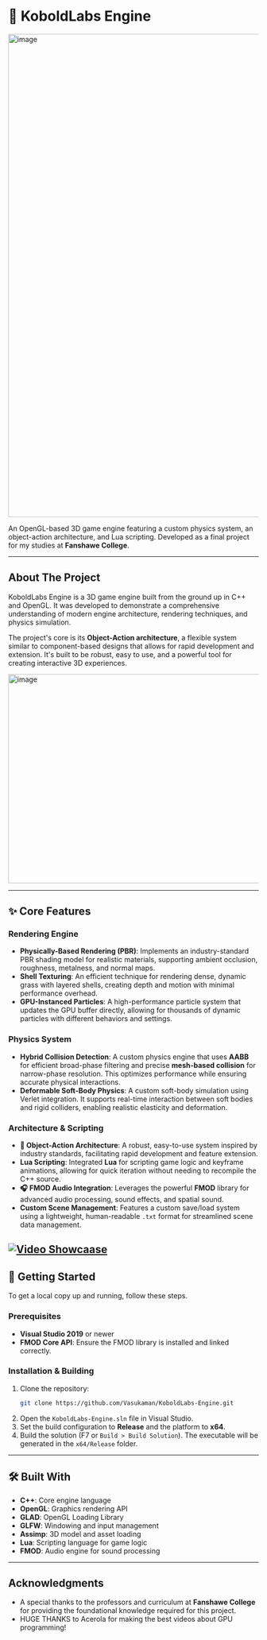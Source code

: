 # 🐺 KoboldLabs Engine
<img width="1920" height="973" alt="image" src="https://github.com/user-attachments/assets/88344031-0817-4624-afb4-a78774e32b76" />

An OpenGL-based 3D game engine featuring a custom physics system, an object-action architecture, and Lua scripting. Developed as a final project for my studies at **Fanshawe College**.

-----

## About The Project

KoboldLabs Engine is a 3D game engine built from the ground up in C++ and OpenGL. It was developed to demonstrate a comprehensive understanding of modern engine architecture, rendering techniques, and physics simulation.

The project's core is its **Object-Action architecture**, a flexible system similar to component-based designs that allows for rapid development and extension. It's built to be robust, easy to use, and a powerful tool for creating interactive 3D experiences.

<img width="794" height="421" alt="image" src="https://github.com/user-attachments/assets/419eb9c1-e965-48cf-971f-b1602156e78c" />

-----

## ✨ Core Features

### Rendering Engine

  * **Physically-Based Rendering (PBR)**: Implements an industry-standard PBR shading model for realistic materials, supporting ambient occlusion, roughness, metalness, and normal maps.
  * **Shell Texturing**: An efficient technique for rendering dense, dynamic grass with layered shells, creating depth and motion with minimal performance overhead.
  * **GPU-Instanced Particles**: A high-performance particle system that updates the GPU buffer directly, allowing for thousands of dynamic particles with different behaviors and settings.

### Physics System

  * **Hybrid Collision Detection**: A custom physics engine that uses **AABB** for efficient broad-phase filtering and precise **mesh-based collision** for narrow-phase resolution. This optimizes performance while ensuring accurate physical interactions.
  * **Deformable Soft-Body Physics**: A custom soft-body simulation using Verlet integration. It supports real-time interaction between soft bodies and rigid colliders, enabling realistic elasticity and deformation.

### Architecture & Scripting

  * **🧩 Object-Action Architecture**: A robust, easy-to-use system inspired by industry standards, facilitating rapid development and feature extension.
  * **Lua Scripting**: Integrated **Lua** for scripting game logic and keyframe animations, allowing for quick iteration without needing to recompile the C++ source.
  * **🎧 FMOD Audio Integration**: Leverages the powerful **FMOD** library for advanced audio processing, sound effects, and spatial sound.
  * **Custom Scene Management**: Features a custom save/load system using a lightweight, human-readable `.txt` format for streamlined scene data management.

[![Video Showcaase](https://img.youtube.com/vi/NRvo9QyOdjM/0.jpg)](https://www.youtube.com/watch?v=NRvo9QyOdjM)
-----

## 🚀 Getting Started

To get a local copy up and running, follow these steps.

### Prerequisites

  * **Visual Studio 2019** or newer
  * **FMOD Core API**: Ensure the FMOD library is installed and linked correctly.

### Installation & Building

1.  Clone the repository:
    ```sh
    git clone https://github.com/Vasukaman/KoboldLabs-Engine.git
    ```
2.  Open the `KoboldLabs-Engine.sln` file in Visual Studio.
3.  Set the build configuration to **Release** and the platform to **x64**.
4.  Build the solution (F7 or `Build > Build Solution`). The executable will be generated in the `x64/Release` folder.

-----

## 🛠️ Built With

  * **C++**: Core engine language
  * **OpenGL**: Graphics rendering API
  * **GLAD**: OpenGL Loading Library
  * **GLFW**: Windowing and input management
  * **Assimp**: 3D model and asset loading
  * **Lua**: Scripting language for game logic
  * **FMOD**: Audio engine for sound processing

-----

## Acknowledgments

  * A special thanks to the professors and curriculum at **Fanshawe College** for providing the foundational knowledge required for this project.
  * HUGE THANKS to Acerola for making the best videos about GPU programming!
